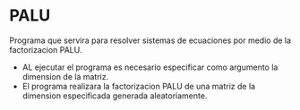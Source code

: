 # PALU

Programa que servira para resolver sistemas de ecuaciones por medio de la factorizacion PALU.

* AL ejecutar el programa es necesario especificar como argumento la dimension de la matriz.
* El programa realizara la factorizacion PALU de una matriz de la dimension especificada generada aleatoriamente.
